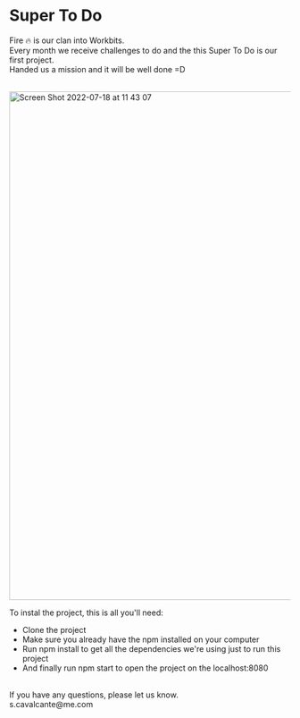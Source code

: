 # Super To Do

Fire 🔥 is our clan into Workbits. </br>
Every month we receive challenges to do and the this Super To Do is our first project.</br>
Handed us a mission and it will be well done =D</br>
</br>

<img width="910" alt="Screen Shot 2022-07-18 at 11 43 07" src="https://user-images.githubusercontent.com/56567293/179549658-42fbaba8-5e8e-4442-ad7f-7e06122ccf10.png">


To instal the project, this is all you'll need:
- Clone the project 
- Make sure you already have the npm installed on your computer
- Run npm install to get all the dependencies we're using just to run this project
- And finally run npm start to open the project on the localhost:8080

<br>
  If you have any questions, please let us know. <br>
  s.cavalcante@me.com
